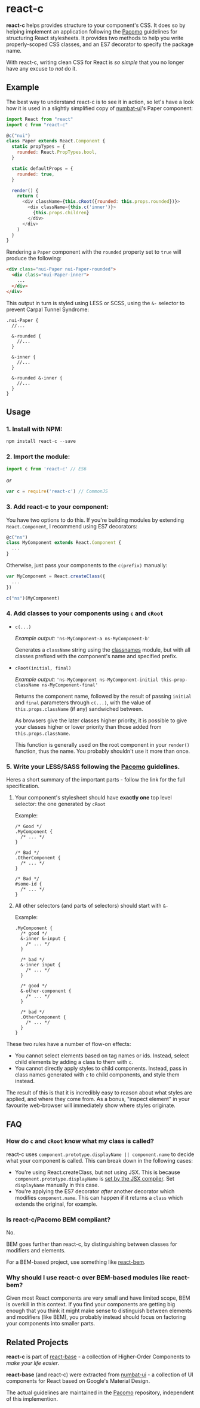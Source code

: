 # react-c

**react-c** helps provides structure to your component's CSS. It does so by helping implement an application following the [Pacomo](https://github.com/jamesknelson/pacomo) guidelines for structuring React stylesheets. It provides two methods to help you write properly-scoped CSS classes, and an ES7 decorator to specify the package name.

With react-c, writing clean CSS for React is *so simple* that you no longer have any excuse to *not* do it.

## Example

The best way to understand react-c is to see it in action, so let's have a look how it is used in a slightly simplified copy of [numbat-ui](https://github.com/jamesknelson/numbat-ui)'s Paper component:

```JavaScript
import React from "react"
import c from "react-c"

@c("nui")
class Paper extends React.Component {
  static propTypes = {
    rounded: React.PropTypes.bool,
  }

  static defaultProps = {
    rounded: true,
  }

  render() {
    return (
      <div className={this.cRoot({rounded: this.props.rounded})}>
        <div className={this.c('inner')}>
          {this.props.children}
        </div>
      </div>
    )
  }
}
```

Rendering a `Paper` component with the `rounded` property set to `true` will produce the following:

```html
<div class="nui-Paper nui-Paper-rounded">
  <div class="nui-Paper-inner">
    ...
  </div>
</div>
```

This output in turn is styled using LESS or SCSS, using the `&-` selector to prevent Carpal Tunnel Syndrome:

```less
.nui-Paper {
  //...

  &-rounded {
    //...
  }

  &-inner {
    //...
  }

  &-rounded &-inner {
    //...
  }
}
```

## Usage

### 1. Install with NPM:

```JavaScript
npm install react-c --save
```

### 2. Import the module:

```JavaScript
import c from 'react-c' // ES6
```

*or*

```JavaScript
var c = require('react-c') // CommonJS
```

### 3. Add react-c to your component:

You have two options to do this. If you're building modules by extending `React.Component`, I recommend using ES7 decorators:

```JavaScript
@c("ns")
class MyComponent extends React.Component {
  ...
}
```

Otherwise, just pass your components to the `c(prefix)` manually:

```JavaScript
var MyComponent = React.createClass({
  ...
})

c("ns")(MyComponent)
```

### 4. Add classes to your components using `c` and `cRoot`

-   `c(...)`

    *Example output:* `'ns-MyComponent-a ns-MyComponent-b'`

    Generates a `className` string using the [classnames](https://github.com/JedWatson/classnames) module, but with all classes prefixed with the component's name and specified prefix.

-   `cRoot(initial, final)`
  
    *Example output:* `'ns-MyComponent ns-MyComponent-initial this-prop-className ns-MyComponent-final'`

    Returns the component name, followed by the result of passing `initial` and `final` parameters through `c(...)`, with the value of `this.props.className` (if any) sandwiched between.

    As browsers give the later classes higher priority, it is possible to give your classes higher or lower priority than those added from `this.props.className`.

    This function is generally used on the root component in your `render()` function, thus the name. You probably shouldn't use it more than once.

### 5. Write your LESS/SASS following the [Pacomo](https://github.com/jamesknelson/pacomo) guidelines.

Heres a short summary of the important parts - follow the link for the full specification.

1.  Your component's stylesheet should have **exactly one** top level selector: the one generated by `cRoot`

    Example:

    ```less
    /* Good */
    .MyComponent {
      /* ... */
    }

    /* Bad */
    .OtherComponent {
      /* ... */
    }

    /* Bad */
    #some-id {
      /* ... */
    }
    ```

2. All other selectors (and parts of selectors) should start with `&-`

    Example:

    ```less
    .MyComponent {
      /* good */
      &-inner &-input {
        /* ... */
      }

      /* bad */
      &-inner input {
        /* ... */
      }

      /* good */
      &-other-component {
        /* ... */
      }

      /* bad */
      .OtherComponent {
        /* ... */
      }
    }
    ```

These two rules have a number of flow-on effects:

- You cannot select elements based on tag names or ids. Instead, select child elements by adding a class to them with `c`.
- You cannot directly apply styles to child components. Instead, pass in class names generated with `c` to child components, and style them instead.

The result of this is that it is incredibly easy to reason about what styles are applied, and where they come from. As a bonus, "inspect element" in your favourite web-browser will immediately show where styles originate.

## FAQ

### How do `c` and `cRoot` know what my class is called?

react-c uses `component.prototype.displayName || component.name` to decide what your component is called. This can break down in the following cases:

- You're using React.createClass, but not using JSX. This is because `component.prototype.displayName` is [set by the JSX compiler](https://facebook.github.io/react/docs/jsx-in-depth.html#the-transform). Set `displayName` manually in this case.
- You're applying the ES7 decorator *after* another decorator which modifies `component.name`. This can happen if it returns a `class` which extends the original, for example.

### Is react-c/Pacomo BEM compliant?

No.

BEM goes further than react-c, by distinguishing between classes for modifiers and elements.

For a BEM-based project, use something like [react-bem](https://github.com/cuzzo/react-bem).

### Why should I use react-c over BEM-based modules like react-bem?

Given most React components are very small and have limited scope, BEM is overkill in this context. If you find your components are getting big enough that you think it might make sense to distinguish between elements and modifiers (like BEM), you probably instead should focus on factoring your components into smaller parts.

## Related Projects

**react-c** is part of [react-base](https://github.com/jamesknelson/react-base) - a collection of Higher-Order Components to *make your life easier*.

**react-base** (and react-c) were extracted from [numbat-ui](https://github.com/jamesknelson/numbat-ui) - a collection of UI components for React based on Google's Material Design.

The actual guidelines are maintained in the [Pacomo](https://github.com/jamesknelson/pacomo) repository, independent of this implemention.
